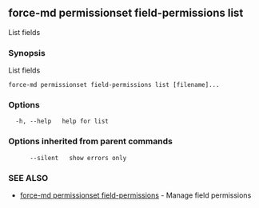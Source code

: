 ## force-md permissionset field-permissions list

List fields

### Synopsis

List fields

```
force-md permissionset field-permissions list [filename]...
```

### Options

```
  -h, --help   help for list
```

### Options inherited from parent commands

```
      --silent   show errors only
```

### SEE ALSO

* [force-md permissionset field-permissions](force-md_permissionset_field-permissions.md)	 - Manage field permissions

